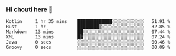 ### Hi chouti here 👋


<!--START_SECTION:waka-->

```text
Kotlin     1 hr 35 mins    █████████████░░░░░░░░░░░░   51.91 %
Rust       1 hr            ████████▒░░░░░░░░░░░░░░░░   32.85 %
Markdown   13 mins         ██░░░░░░░░░░░░░░░░░░░░░░░   07.44 %
XML        13 mins         █▓░░░░░░░░░░░░░░░░░░░░░░░   07.24 %
Java       0 secs          ░░░░░░░░░░░░░░░░░░░░░░░░░   00.46 %
Groovy     0 secs          ░░░░░░░░░░░░░░░░░░░░░░░░░   00.09 %
```

<!--END_SECTION:waka-->

<!--
**l0nl1f3/l0nl1f3** is a ✨ _special_ ✨ repository because its `README.md` (this file) appears on your GitHub profile.

Here are some ideas to get you started:

- 🔭 I’m currently working on ...
- 🌱 I’m currently learning ...
- 👯 I’m looking to collaborate on ...
- 🤔 I’m looking for help with ...
- 💬 Ask me about ...
- 📫 How to reach me: ...
- 😄 Pronouns: ...
- ⚡ Fun fact: ...
-->
